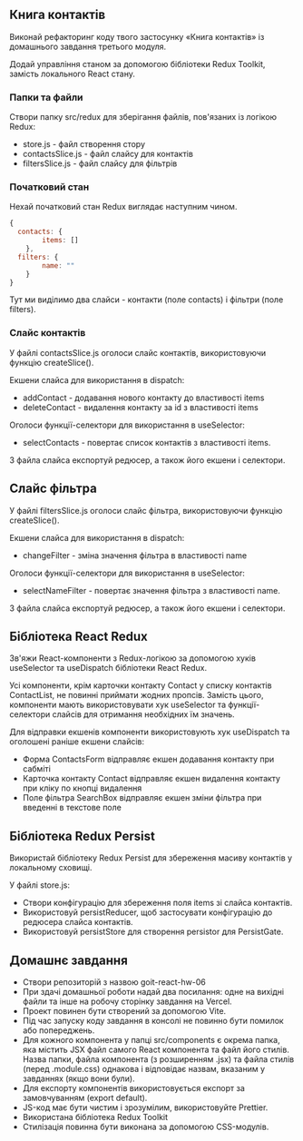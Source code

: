 ## Книга контактів
Виконай рефакторинг коду твого застосунку «Книга контактів» із домашнього завдання третього модуля. 

Додай управління станом за допомогою бібліотеки Redux Toolkit, замість локального React стану.

### Папки та файли
Створи папку src/redux для зберігання файлів, пов'язаних із логікою Redux:
- store.js - файл створення стору
- contactsSlice.js - файл слайсу для контактів
- filtersSlice.js - файл слайсу для фільтрів

### Початковий стан
Нехай початковий стан Redux виглядає наступним чином.

``` js
{
  contacts: {
		items: []
	},
  filters: {
		name: ""
	}
}
```

Тут ми виділимо два слайси - контакти (поле contacts) і фільтри (поле filters).

### Слайс контактів
У файлі contactsSlice.js оголоси слайс контактів, використовуючи функцію createSlice().

Екшени слайса для використання в dispatch:
- addContact - додавання нового контакту до властивості items
- deleteContact - видалення контакту за id з властивості items

Оголоси функції-селектори для використання в useSelector:
- selectContacts - повертає список контактів з властивості items.

З файла слайса експортуй редюсер, а також його екшени і селектори.

## Слайс фільтра
У файлі filtersSlice.js оголоси слайс фільтра, використовуючи функцію createSlice().

Екшени слайса для використання в dispatch:
- changeFilter - зміна значення фільтра в властивості name

Оголоси функції-селектори для використання в useSelector:
- selectNameFilter - повертає значення фільтра з властивості name.

З файла слайса експортуй редюсер, а також його екшени і селектори.

## Бібліотека React Redux
Зв'яжи React-компоненти з Redux-логікою за допомогою хуків useSelector та useDispatch бібліотеки React Redux.

Усі компоненти, крім карточки контакту Contact у списку контактів ContactList, не повинні приймати жодних пропсів. Замість цього, компоненти мають використовувати хук useSelector та функції-селектори слайсів для отримання необхідних їм значень.

Для відправки екшенів компоненти використовують хук useDispatch та оголошені раніше екшени слайсів:
- Форма ContactsForm відправляє екшен додавання контакту при сабміті
- Карточка контакту Contact відправляє екшен видалення контакту при кліку по кнопці видалення
- Поле фільтра SearchBox відправляє екшен зміни фільтра при введенні в текстове поле

## Бібліотека Redux Persist
Використай бібліотеку Redux Persist для збереження масиву контактів у локальному сховищі.

У файлі store.js:
- Створи конфігурацію для збереження поля items зі слайса контактів.
- Використовуй persistReducer, щоб застосувати конфігурацію до редюсера слайса контактів.
- Використовуй persistStore для створення persistor для PersistGate.

## Домашнє завдання
- Створи репозиторій з назвою goit-react-hw-06
- При здачі домашньої роботи надай два посилання: одне на вихідні файли та інше на робочу сторінку завдання на Vercel.
- Проект повинен бути створений за допомогою Vite.
- Під час запуску коду завдання в консолі не повинно бути помилок або попереджень.
- Для кожного компонента у папці src/components є окрема папка, яка містить JSX файл самого React компонента та файл його стилів. Назва папки, файла компонента (з розширенням .jsx) та файла стилів (перед .module.css) однакова і відповідає назвам, вказаним у завданнях (якщо вони були).
- Для експорту компонентів використовується експорт за замовчуванням (export default).
- JS-код має бути чистим і зрозумілим, використовуйте Prettier.
- Використана бібліотека Redux Toolkit
- Стилізація повинна бути виконана за допомогою CSS-модулів.